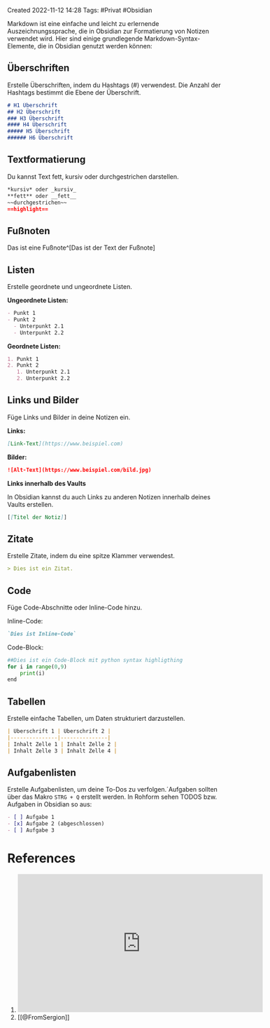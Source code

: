 Created 2022-11-12 14:28
Tags: #Privat #Obsidian 


Markdown ist eine einfache und leicht zu erlernende Auszeichnungssprache, die in Obsidian zur Formatierung von Notizen verwendet wird. Hier sind einige grundlegende Markdown-Syntax-Elemente, die in Obsidian genutzt werden können:

## Überschriften

Erstelle Überschriften, indem du Hashtags (#) verwendest. Die Anzahl der Hashtags bestimmt die Ebene der Überschrift.

```markdown
# H1 Überschrift
## H2 Überschrift
### H3 Überschrift
#### H4 Überschrift
##### H5 Überschrift
###### H6 Überschrift
```

## Textformatierung

Du kannst Text fett, kursiv oder durchgestrichen darstellen.

```markdown
*kursiv* oder _kursiv_
**fett** oder __fett__
~~durchgestrichen~~
==highlight==
```

## Fußnoten
Das ist eine Fußnote^[Das ist der Text der Fußnote]

## Listen

Erstelle geordnete und ungeordnete Listen.

**Ungeordnete Listen:**

```markdown
- Punkt 1
- Punkt 2
  - Unterpunkt 2.1
  - Unterpunkt 2.2
```

**Geordnete Listen:**

```markdown
1. Punkt 1
2. Punkt 2
   1. Unterpunkt 2.1
   2. Unterpunkt 2.2
```

## Links und Bilder

Füge Links und Bilder in deine Notizen ein.

**Links:**

```markdown
[Link-Text](https://www.beispiel.com)
```

**Bilder:**

```markdown
![Alt-Text](https://www.beispiel.com/bild.jpg)
```

**Links innerhalb des Vaults**

In Obsidian kannst du auch Links zu anderen Notizen innerhalb deines Vaults erstellen.

```markdown
[[Titel der Notiz]]
```


## Zitate

Erstelle Zitate, indem du eine spitze Klammer verwendest.

```markdown
> Dies ist ein Zitat.
```

## Code

Füge Code-Abschnitte oder Inline-Code hinzu.

Inline-Code:

```markdown
`Dies ist Inline-Code`
```

Code-Block:

```python
##Dies ist ein Code-Block mit python syntax highligthing
for i in range(0,9)
	print(i)
end
```


## Tabellen

Erstelle einfache Tabellen, um Daten strukturiert darzustellen.

```markdown
| Überschrift 1 | Überschrift 2 |
|---------------|---------------|
| Inhalt Zelle 1 | Inhalt Zelle 2 |
| Inhalt Zelle 3 | Inhalt Zelle 4 |
```

## Aufgabenlisten

Erstelle Aufgabenlisten, um deine To-Dos zu verfolgen.´Aufgaben sollten über das Makro `STRG + Q` erstellt werden. In Rohform sehen TODOS bzw. Aufgaben in Obsidian so aus:

```markdown
- [ ] Aufgabe 1
- [x] Aufgabe 2 (abgeschlossen)
- [ ] Aufgabe 3
```



# References
1. <iframe width="560" height="315" src="https://www.youtube.com/embed/d8fXEhWy_rY" title="YouTube video player" frameborder="0" allow="accelerometer; autoplay; clipboard-write; encrypted-media; gyroscope; picture-in-picture" allowfullscreen></iframe>
2. [[@FromSergion]]


